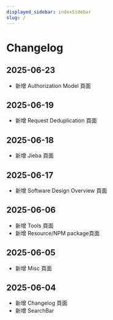 ```yaml
---
displayed_sidebar: indexSidebar
slug: /
---
```


# Changelog
## 2025-06-23
- 新增 Authorization Model 頁面

## 2025-06-19
- 新增 Request Deduplication 頁面

## 2025-06-18
- 新增 Jieba 頁面

## 2025-06-17
- 新增 Software Design Overview 頁面

## 2025-06-06
- 新增 Tools 頁面
- 新增 Resource/NPM package頁面

## 2025-06-05
- 新增 Misc 頁面

## 2025-06-04
- 新增 Changelog 頁面
- 新增 SearchBar
